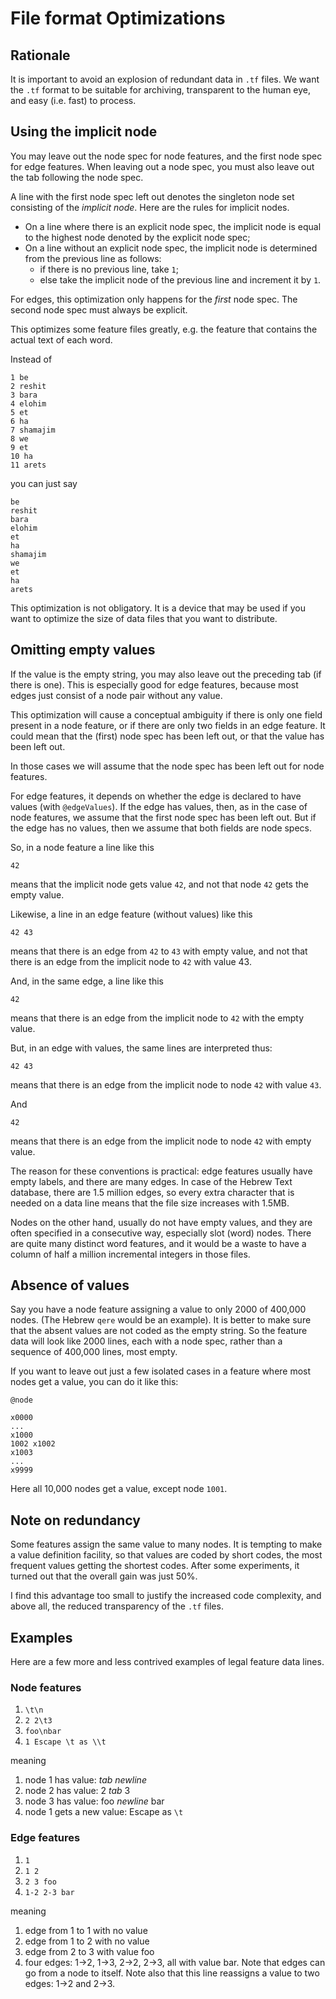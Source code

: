 # File format Optimizations

## Rationale

It is important to avoid an explosion of redundant data in `.tf` files. We want
the `.tf` format to be suitable for archiving, transparent to the human eye, and
easy (i.e. fast) to process.

## Using the implicit node

You may leave out the node spec for node features, and the first node spec for
edge features. When leaving out a node spec, you must also leave out the tab
following the node spec.

A line with the first node spec left out denotes the singleton node set
consisting of the *implicit node*. Here are the rules for implicit nodes.

*   On a line where there is an explicit node spec, the implicit node is equal to
    the highest node denoted by the explicit node spec;
*   On a line without an explicit node spec, the implicit node is determined from
    the previous line as follows:
    *   if there is no previous line, take `1`;
    *   else take the implicit node of the previous line and increment it by `1`.

For edges, this optimization only happens for the *first* node spec. The second
node spec must always be explicit.

This optimizes some feature files greatly, e.g. the feature that contains the
actual text of each word.

Instead of

```
1 be
2 reshit
3 bara
4 elohim
5 et
6 ha
7 shamajim
8 we
9 et
10 ha
11 arets
```

you can just say

```
be
reshit
bara
elohim
et
ha
shamajim
we
et
ha
arets
```

This optimization is not obligatory. It is a device that may be used if you want
to optimize the size of data files that you want to distribute.

## Omitting empty values

If the value is the empty string, you may also leave out the preceding tab (if
there is one). This is especially good for edge features, because most edges
just consist of a node pair without any value.

This optimization will cause a conceptual ambiguity if there is only one field
present in a node feature, or if there are only two fields in an edge feature.
It could mean that the (first) node spec has been left out, or that the value
has been left out.

In those cases we will assume that the node spec has been left out for node
features.

For edge features, it depends on whether the edge is declared to have values
(with `@edgeValues`). If the edge has values, then, as in the case of node
features, we assume that the first node spec has been left out. But if the edge
has no values, then we assume that both fields are node specs.

So, in a node feature a line like this

```
42
```

means that the implicit node gets value `42`, and not that node `42` gets the
empty value.

Likewise, a line in an edge feature (without values) like this

```
42 43
```

means that there is an edge from `42` to `43` with empty value, and not that
there is an edge from the implicit node to `42` with value 43.

And, in the same edge, a line like this

```
42
```

means that there is an edge from the implicit node to `42` with the empty value.

But, in an edge with values, the same lines are interpreted thus:

```
42 43
```

means that there is an edge from the implicit node to node `42` with value `43`.

And

```
42
```

means that there is an edge from the implicit node to node `42` with empty
value.

The reason for these conventions is practical: edge features usually have empty
labels, and there are many edges. In case of the Hebrew Text database, there are
1.5 million edges, so every extra character that is needed on a data line means
that the file size increases with 1.5MB.

Nodes on the other hand, usually do not have empty values, and they are often
specified in a consecutive way, especially slot (word) nodes. There are quite
many distinct word features, and it would be a waste to have a column of half a
million incremental integers in those files.

## Absence of values

Say you have a node feature assigning a value to only 2000 of 400,000 nodes.
(The Hebrew `qere` would be an example). It is better to make sure that the
absent values are not coded as the empty string. So the feature data will look
like 2000 lines, each with a node spec, rather than a sequence of 400,000 lines,
most empty.

If you want to leave out just a few isolated cases in a feature where most nodes
get a value, you can do it like this:

```
@node

x0000
...
x1000
1002 x1002
x1003
...
x9999
```

Here all 10,000 nodes get a value, except node `1001`.

## Note on redundancy

Some features assign the same value to many nodes. It is tempting to make a
value definition facility, so that values are coded by short codes, the most
frequent values getting the shortest codes. After some experiments, it turned
out that the overall gain was just 50%.

I find this advantage too small to justify the increased code complexity, and
above all, the reduced transparency of the `.tf` files.

## Examples

Here are a few more and less contrived examples of legal feature data lines.

### Node features

1.  `\t\n`
1.  `2 2\t3`
1.  `foo\nbar`
1.  `1 Escape \t as \\t`

meaning

1.  node 1 has value: *tab* *newline*
1.  node 2 has value: 2 *tab* 3
1.  node 3 has value: foo *newline* bar
1.  node 1 gets a new value: Escape <tab> as `\t`

### Edge features

1.  `1`
1.  `1 2`
1.  `2 3 foo`
1.  `1-2 2-3 bar`

meaning

1.  edge from 1 to 1 with no value
1.  edge from 1 to 2 with no value
1.  edge from 2 to 3 with value foo
1.  four edges: 1->2, 1->3, 2->2, 2->3, all with value bar. Note that edges can
    go from a node to itself. Note also that this line reassigns a value to two
    edges: 1->2 and 2->3.

